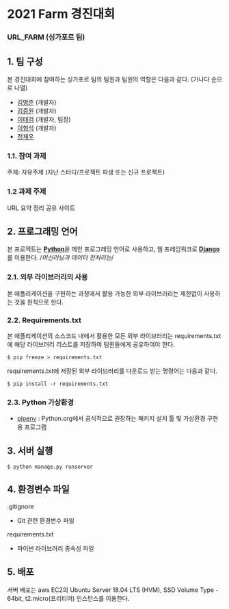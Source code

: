 # 2021 Farm 경진대회
### URL_FARM (싱가포르 팀)


## 1. 팀 구성

본 경진대회에 참여하는 싱가포르 팀의 팀원과 팀원의 역할은 다음과 같다. (가나다 순으로 나열)

- [김명준](https://github.com/audwns227) (개발자)
- [김중원](https://github.com/jw0293) (개발자)
- [이태검](https://github.com/LeeTaeGeom) (개발자, 팀장)
- [이형석](https://github.com/lhs961021) (개발자)
- [정재우](개발자)

### 1.1. 참여 과제

주제: 자유주제 (지난 스터디/프로젝트 파생 또는 신규 프로젝트)

### 1.2 과제 주제

URL 요약 정리 공유 사이트

## 2. 프로그래밍 언어

본 프로젝트는
[**Python**](https://www.python.org)을 메인 프로그래밍 언어로 사용하고, 
웹 프레임워크로 [**Django**](https://www.djangoproject.com)를 이용한다.
/*머신러닝과 데이터 전처리는*/ 

### 2.1. 외부 라이브러리의 사용

본 애플리케이션을 구현하는 과정에서 활용 가능한 외부 라이브러리는 제한없이 사용하는 것을 원칙으로 한다.

### 2.2. Requirements.txt

본 애플리케이션의 소스코드 내에서 활용한 모든 외부 라이브러리는 requirements.txt에 해당 라이브러리 리스트를 저장하여 팀원들에게 공유하여야 한다.
```
$ pip freeze > requirements.txt
```
requirements.txt에 저장된 외부 라이브러리를 다운로드 받는 명령어는 다음과 같다.
```
$ pip install -r requirements.txt
```

### 2.3. Python 가상환경
- [pipenv](https://github.com/pypa/pipenv) :  Python.org에서 공식적으로 권장하는 패키지 설치 툴 및 가상환경 구현용 프로그램

## 3. 서버 실행
```
$ python manage.py runserver 
```
## 4. 환경변수 파일

.gitignore

- Git 관련 환경변수 파일

requirements.txt

- 파이썬 라이브러리 종속성 파일
## 5. 배포

서버 배포는 aws EC2의 Ubuntu Server 18.04 LTS (HVM), SSD Volume Type - 64bit, t2.micro(프리티어) 인스턴스를 이용한다. 
